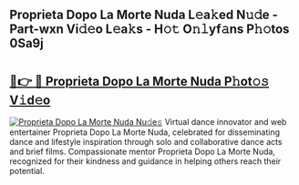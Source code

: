 ## Proprieta Dopo La Morte Nuda L𝚎a𝚔ed N𝚞𝚍e - Part-wxn Vi𝚍𝚎o L𝚎a𝚔s - H𝚘𝚝 O𝚗𝚕yf𝚊ns P𝚑𝚘tos 0Sa9j

# <h2><a href="http://kfav23.oniu.top/?m=Proprieta+Dopo+La+Morte+Nuda">🔗👉 🔴 Proprieta Dopo La Morte Nuda P𝚑ot𝚘𝚜 V𝚒d𝚎o</a></h2>

[![Proprieta Dopo La Morte Nuda Nu𝚍e𝚜](https://i.imgur.com/0qMVB7G.gif)](http://kfav23.oniu.top/?m=Proprieta+Dopo+La+Morte+Nuda)
Virtual dance innovator and web entertainer Proprieta Dopo La Morte Nuda, celebrated for disseminating dance and lifestyle inspiration through solo and collaborative dance acts and brief films. Compassionate mentor Proprieta Dopo La Morte Nuda, recognized for their kindness and guidance in helping others reach their potential.  
